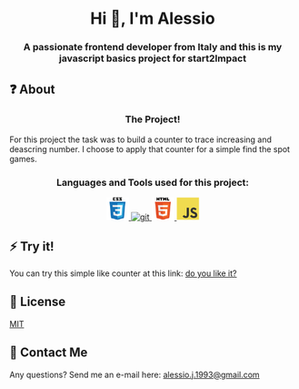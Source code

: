 <h1 align="center">Hi 👋, I'm Alessio</h1>
<h3 align="center">A passionate frontend developer from Italy and this is my javascript basics project for start2Impact</h3>

## :question: About <h3 align="center">The Project!</h3>
<p>For this project the task was to build a counter to trace increasing and deascring number. I choose to apply that counter for a simple find the spot games.</p>

<h3 align="center">Languages and Tools used for this project:</h3>
<p align="center"> <a href="https://www.w3schools.com/css/" target="_blank" rel="noreferrer"> <img src="https://raw.githubusercontent.com/devicons/devicon/master/icons/css3/css3-original-wordmark.svg" alt="css3" width="40" height="40"/> </a> <a href="https://git-scm.com/" target="_blank" rel="noreferrer"> <img src="https://www.vectorlogo.zone/logos/git-scm/git-scm-icon.svg" alt="git" width="40" height="40"/> </a> <a href="https://www.w3.org/html/" target="_blank" rel="noreferrer"> <img src="https://raw.githubusercontent.com/devicons/devicon/master/icons/html5/html5-original-wordmark.svg" alt="html5" width="40" height="40"/> </a> <a href="https://developer.mozilla.org/en-US/docs/Web/JavaScript" target="_blank" rel="noreferrer"> <img src="https://raw.githubusercontent.com/devicons/devicon/master/icons/javascript/javascript-original.svg" alt="javascript" width="40" height="40"/> </a> </p>


## :zap:  Try it!
You can try this simple like counter at this link:
[do you like it?](https://simplelikecounter.netlify.app/)

## :page_with_curl:  License
[MIT](https://choosealicense.com/licenses/mit/)

## :e-mail: Contact Me
Any questions? Send me an e-mail here: alessio.j.1993@gmail.com
